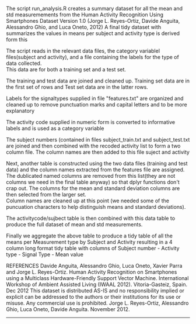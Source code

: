 


The script run_analysis.R creates a summary dataset for all the mean and std measuremements from the Human Activity Recognition Using Smartphones Dataset Version 1.0
(Jorge L. Reyes-Ortiz, Davide Anguita, Alessandro Ghio, and Luca Oneto, 2012) A final tidy dataset with summarizes the values in means per subject and activity type is derived form this

The script reads in the relevant data files, the category variablel files(subject and activity), and a file containing the labels for the type of data collected.  
This data are for both a training set and a test set.  

The training and test data are joined and cleaned up.  Training set data are in the first set of rows and Test set data are in the latter rows.  

Labels for the signaltypes supplied in file "features.txt" are organized and cleaned up to remove punctuation marks and capital letters and to be more explanatory

The activity code supplied in numeric form is converted to informative labels and is used as a category variable

The subject numbers (contained in files subject_train.txt and subject_test.txt are joined and then combined with the recoded activity list to form a two column file.
The column names are then added to this file suject and activity

Next, another table is constructed using the two data files (training and test data)  and the column names extracted from the features file are assigned. 
The dublicated named columns are removed from this list(they are not columns we need in the final table anyway) so that dplyr functions don't crap out. 
The columns for the mean and standard deviation columns are then selected from the larger set.  
Column names are cleaned up at this point (we needed some of the puncuation characters to help distinguish means and standard deviations). 

The activitycode/sujbect table is then combined with this data table to produce the full dataset of mean and std measurements. 

Finally we aggregate the above table to produce a tidy table of all the means per Measurement type by Subject and Activity resulting in a 4 column long format tidy table with columns of
Subject number  - Activity type - Signal Type - Mean value



REFERENCES
Davide Anguita, Alessandro Ghio, Luca Oneto, Xavier Parra and Jorge L. Reyes-Ortiz. Human Activity Recognition on Smartphones using a Multiclass Hardware-Friendly 
Support Vector Machine. International Workshop of Ambient Assisted Living (IWAAL 2012). Vitoria-Gasteiz, Spain. Dec 2012
This dataset is distributed AS-IS and no responsibility implied or explicit can be addressed to the authors or their institutions 
for its use or misuse. Any commercial use is prohibited.  Jorge L. Reyes-Ortiz, Alessandro Ghio, Luca Oneto, Davide Anguita. November 2012.
_________________________________________________________________________________________
